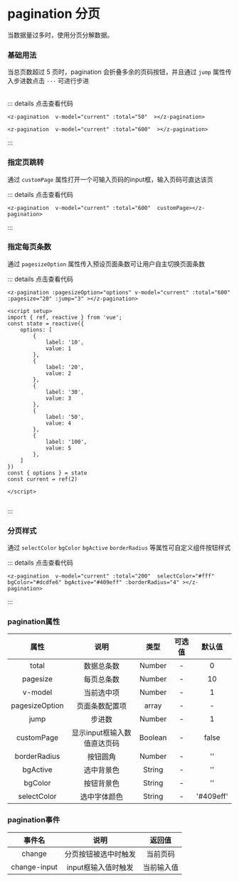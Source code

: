 # pagination 分页
当数据量过多时，使用分页分解数据。
### 基础用法
当总页数超过 5 页时，pagination 会折叠多余的页码按钮，并且通过 `jump` 属性传入步进数点击 `···` 可进行步进
<z-pagination  v-model="current" :total="50" ></z-pagination>  
<br />

<z-pagination  v-model="current" :total="600" :pagesize="20"  :jump="3"></z-pagination>  



<script setup>
import { ref, reactive } from 'vue';
const state = reactive({
    options: [
        {
            label: '10',
            value: 1
        },
        {
            label: '20',
            value: 2
        },
        {
            label: '30',
            value: 3
        },
        {
            label: '50',
            value: 4
        },
        {
            label: '100',
            value: 5
        },
    ]
})
const { options } = state
const current = ref(2)

</script>

::: details 点击查看代码
```vue
<z-pagination  v-model="current" :total="50"  ></z-pagination>  

<z-pagination  v-model="current" :total="600"  ></z-pagination>

```
:::

### 指定页跳转
通过 `customPage` 属性打开一个可输入页码的input框，输入页码可直达该页
<z-pagination  v-model="current" :total="600"  customPage></z-pagination>



::: details 点击查看代码
```vue
<z-pagination  v-model="current" :total="600"  customPage></z-pagination>
```
:::

### 指定每页条数
通过 `pagesizeOption` 属性传入预设页面条数可让用户自主切换页面条数
<z-pagination :pagesizeOption="options" v-model="current" :total="600" :pagesize="20" :jump="3" ></z-pagination>




::: details 点击查看代码
```vue
<z-pagination :pagesizeOption="options" v-model="current" :total="600" :pagesize="20" :jump="3" ></z-pagination>

<script setup>
import { ref, reactive } from 'vue';
const state = reactive({
    options: [
        {
            label: '10',
            value: 1
        },
        {
            label: '20',
            value: 2
        },
        {
            label: '30',
            value: 3
        },
        {
            label: '50',
            value: 4
        },
        {
            label: '100',
            value: 5
        },
    ]
})
const { options } = state
const current = ref(2)

</script>


```
:::


### 分页样式
通过 `selectColor` `bgColor` `bgActive` `borderRadius` 等属性可自定义组件按钮样式

<z-pagination  v-model="current" :total="200"  selectColor="#fff" bgColor="#dcdfe6" bgActive="#409eff" :borderRadius="4" ></z-pagination>  


::: details 点击查看代码
```vue
<z-pagination  v-model="current" :total="200"  selectColor="#fff" bgColor="#dcdfe6" bgActive="#409eff" :borderRadius="4" ></z-pagination>  

```
:::

### pagination属性

|    属性      |       说明      |     类型       |  可选值               |     默认值     |
|:------------:|:--------------:|:--------------:|:------------------:|:----------------:|
|    total      |       数据总条数      |     Number       |  -               |     0     |
|    pagesize      |       每页总条数      |     Number       |  -               |     10     |
|    v-model      |       当前选中项      |     Number       |  -               |     1     |
|    pagesizeOption      |       页面条数配置项      |     array      |  -               |     -     |
|    jump      |       步进数      |     Number       |  -               |     1     |
|    customPage      |       显示input框输入数值直达页码      |     Boolean       |  -               |     false     |
|    borderRadius      |       按钮圆角      |     Number       |  -               |     ''     |
|    bgActive      |       选中背景色      |     String       |  -             |     ''     |
|    bgColor      |       按钮背景色      |     String       |  -               |     ''     |
|    selectColor      |       选中字体颜色      |     String       |  -               |     '#409eff'     |


### pagination事件
|    事件名      |       说明      |     返回值       |
|:------------:|:--------------:|:--------------:|
|    change      |       分页按钮被选中时触发      |     当前页码       |
|    change-input      |       input框输入值时触发      |     当前输入值       |